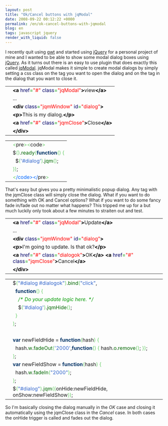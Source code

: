 ```yaml
---
layout: post
title: "Ok/Cancel buttons with jqModal"
date: 2008-09-22 00:12:22 +0000
permalink: /en/ok-cancel-buttons-with-jqmodal
blog: en
tags: javascript jquery
render_with_liquid: false
---
```


<!-- textlint-disable rousseau -->

<p>I recently quit using <a href="http://code.google.com/webtoolkit/" title="Google Web Toolkit">gwt</a> and started using <a href="http://jquery.com/" title="jQuery">jQuery</a> for a personal project of mine and I wanted to be able to show some modal dialog boxes using <a href="http://jquery.com/" title="jQuery">jQuery</a>. As it turns out there is an easy to use plugin that does exactly this called <a href="http://dev.iceburg.net/jquery/jqModal/">jqModal</a>. jqModal makes it simple to create modal dialogs by simply setting a css class on the tag you want to open the dialog and on the tag in the dialog that you want to close it.</p>
<div class="codeblock amc_xml amc_short"><table><tr class="amc_code_odd"><td class="amc_line"><div class="amc1"></div></td><td><span style="color: #009900;"><span style="font-weight: bold; color: black;">&lt;a</span> <span style="color: #000066;">href</span>=<span style="color: #ff0000;">&quot;#&quot;</span> <span style="color: #000066;">class</span>=<span style="color: #ff0000;">&quot;jqModal&quot;</span><span style="font-weight: bold; color: black;">&gt;</span></span>view<span style="color: #009900;"><span style="font-weight: bold; color: black;">&lt;/a<span style="font-weight: bold; color: black;">&gt;</span></span></span><br /></td></tr><tr class="amc_code_even"><td class="amc_line"><div class="amc2"></div></td><td>...<br /></td></tr><tr class="amc_code_odd"><td class="amc_line"><div class="amc3"></div></td><td><span style="color: #009900;"><span style="font-weight: bold; color: black;">&lt;div</span> <span style="color: #000066;">class</span>=<span style="color: #ff0000;">&quot;jqmWindow&quot;</span> <span style="color: #000066;">id</span>=<span style="color: #ff0000;">&quot;dialog&quot;</span><span style="font-weight: bold; color: black;">&gt;</span></span><br /></td></tr><tr class="amc_code_even"><td class="amc_line"><div class="amc4"></div></td><td><span style="color: #009900;"><span style="font-weight: bold; color: black;">&lt;p<span style="font-weight: bold; color: black;">&gt;</span></span></span>This is my dialog.<span style="color: #009900;"><span style="font-weight: bold; color: black;">&lt;/p<span style="font-weight: bold; color: black;">&gt;</span></span></span><br /></td></tr><tr class="amc_code_odd"><td class="amc_line"><div class="amc5"></div></td><td><span style="color: #009900;"><span style="font-weight: bold; color: black;">&lt;a</span> <span style="color: #000066;">href</span>=<span style="color: #ff0000;">&quot;#&quot;</span> <span style="color: #000066;">class</span>=<span style="color: #ff0000;">&quot;jqmClose&quot;</span><span style="font-weight: bold; color: black;">&gt;</span></span>Close<span style="color: #009900;"><span style="font-weight: bold; color: black;">&lt;/a<span style="font-weight: bold; color: black;">&gt;</span></span></span><br /></td></tr><tr class="amc_code_even"><td class="amc_line"><div class="amc6"></div></td><td><span style="color: #009900;"><span style="font-weight: bold; color: black;">&lt;/div<span style="font-weight: bold; color: black;">&gt;</span></span></span></td></tr></table></div>
<div class="codeblock amc_javascript amc_short"><table><tr class="amc_code_odd"><td class="amc_line"><div class="amc1"></div></td><td><span style="color: #66cc66;">&lt;</span>pre<span style="color: #66cc66;">&gt;&lt;</span>code<span style="color: #66cc66;">&gt;</span><br /></td></tr><tr class="amc_code_even"><td class="amc_line"><div class="amc2"></div></td><td>$<span style="color: #66cc66;">&#40;</span><span style="color: #66cc66;">&#41;</span>.<span style="color: #006600;">ready</span><span style="color: #66cc66;">&#40;</span><span style="color: #003366; font-weight: bold;">function</span><span style="color: #66cc66;">&#40;</span><span style="color: #66cc66;">&#41;</span> <span style="color: #66cc66;">&#123;</span><br /></td></tr><tr class="amc_code_odd"><td class="amc_line"><div class="amc3"></div></td><td>&nbsp; $<span style="color: #66cc66;">&#40;</span><span style="color: #3366CC;">'#dialog'</span><span style="color: #66cc66;">&#41;</span>.<span style="color: #006600;">jqm</span><span style="color: #66cc66;">&#40;</span><span style="color: #66cc66;">&#41;</span>;<br /></td></tr><tr class="amc_code_even"><td class="amc_line"><div class="amc4"></div></td><td><span style="color: #66cc66;">&#125;</span><span style="color: #66cc66;">&#41;</span>;<br /></td></tr><tr class="amc_code_odd"><td class="amc_line"><div class="amc5"></div></td><td><span style="color: #66cc66;">&lt;</span><span style="color: #0066FF;">/code&gt;&lt;/</span>pre<span style="color: #66cc66;">&gt;</span></td></tr></table></div>
<p>That's easy but gives you a pretty minimalistic popup dialog. Any tag with the jqmClose class will simply close the dialog. What if you want to do something with OK and Cancel options? What if you want to do some fancy fade in/fade out no matter what happens? This tripped me up for a but much luckily only took about a few minutes to straiten out and test.</p>

<div class="codeblock amc_xml amc_short"><table><tr class="amc_code_odd"><td class="amc_line"><div class="amc1"></div></td><td><span style="color: #009900;"><span style="font-weight: bold; color: black;">&lt;a</span> <span style="color: #000066;">href</span>=<span style="color: #ff0000;">&quot;#&quot;</span> <span style="color: #000066;">class</span>=<span style="color: #ff0000;">&quot;jqModal&quot;</span><span style="font-weight: bold; color: black;">&gt;</span></span>Update<span style="color: #009900;"><span style="font-weight: bold; color: black;">&lt;/a<span style="font-weight: bold; color: black;">&gt;</span></span></span><br /></td></tr><tr class="amc_code_even"><td class="amc_line"><div class="amc2"></div></td><td>...<br /></td></tr><tr class="amc_code_odd"><td class="amc_line"><div class="amc3"></div></td><td><span style="color: #009900;"><span style="font-weight: bold; color: black;">&lt;div</span> <span style="color: #000066;">class</span>=<span style="color: #ff0000;">&quot;jqmWindow&quot;</span> <span style="color: #000066;">id</span>=<span style="color: #ff0000;">&quot;dialog&quot;</span><span style="font-weight: bold; color: black;">&gt;</span></span><br /></td></tr><tr class="amc_code_even"><td class="amc_line"><div class="amc4"></div></td><td><span style="color: #009900;"><span style="font-weight: bold; color: black;">&lt;p<span style="font-weight: bold; color: black;">&gt;</span></span></span>I'm going to update. Is that ok?<span style="color: #009900;"><span style="font-weight: bold; color: black;">&lt;/p<span style="font-weight: bold; color: black;">&gt;</span></span></span><br /></td></tr><tr class="amc_code_odd"><td class="amc_line"><div class="amc5"></div></td><td><span style="color: #009900;"><span style="font-weight: bold; color: black;">&lt;a</span> <span style="color: #000066;">href</span>=<span style="color: #ff0000;">&quot;#&quot;</span> <span style="color: #000066;">class</span>=<span style="color: #ff0000;">&quot;dialogok&quot;</span><span style="font-weight: bold; color: black;">&gt;</span></span>OK<span style="color: #009900;"><span style="font-weight: bold; color: black;">&lt;/a<span style="font-weight: bold; color: black;">&gt;</span></span></span> <span style="color: #009900;"><span style="font-weight: bold; color: black;">&lt;a</span> <span style="color: #000066;">href</span>=<span style="color: #ff0000;">&quot;#&quot;</span> <span style="color: #000066;">class</span>=<span style="color: #ff0000;">&quot;jqmClose&quot;</span><span style="font-weight: bold; color: black;">&gt;</span></span>Cancel<span style="color: #009900;"><span style="font-weight: bold; color: black;">&lt;/a<span style="font-weight: bold; color: black;">&gt;</span></span></span><br /></td></tr><tr class="amc_code_even"><td class="amc_line"><div class="amc6"></div></td><td><span style="color: #009900;"><span style="font-weight: bold; color: black;">&lt;/div<span style="font-weight: bold; color: black;">&gt;</span></span></span></td></tr></table></div>

<div class="codeblock amc_javascript amc_short"><table><tr class="amc_code_odd"><td class="amc_line"><div class="amc1"></div></td><td>$<span style="color: #66cc66;">&#40;</span><span style="color: #3366CC;">&quot;#dialog #dialogok&quot;</span><span style="color: #66cc66;">&#41;</span>.<span style="color: #006600;">bind</span><span style="color: #66cc66;">&#40;</span><span style="color: #3366CC;">&quot;click&quot;</span>,<br /></td></tr><tr class="amc_code_even"><td class="amc_line"><div class="amc2"></div></td><td>&nbsp; <span style="color: #003366; font-weight: bold;">function</span><span style="color: #66cc66;">&#40;</span><span style="color: #66cc66;">&#41;</span> <span style="color: #66cc66;">&#123;</span><br /></td></tr><tr class="amc_code_odd"><td class="amc_line"><div class="amc3"></div></td><td>&nbsp; &nbsp; <span style="color: #009900; font-style: italic;">/* Do your update logic here. */</span><br /></td></tr><tr class="amc_code_even"><td class="amc_line"><div class="amc4"></div></td><td>&nbsp; &nbsp; $<span style="color: #66cc66;">&#40;</span><span style="color: #3366CC;">'#dialog'</span><span style="color: #66cc66;">&#41;</span>.<span style="color: #006600;">jqmHide</span><span style="color: #66cc66;">&#40;</span><span style="color: #66cc66;">&#41;</span>;<br /></td></tr><tr class="amc_code_odd"><td class="amc_line"><div class="amc5"></div></td><td>&nbsp; <span style="color: #66cc66;">&#125;</span><br /></td></tr><tr class="amc_code_even"><td class="amc_line"><div class="amc6"></div></td><td><span style="color: #66cc66;">&#41;</span>;<br /></td></tr><tr class="amc_code_odd"><td class="amc_line"><div class="amc7"></div></td><td>&nbsp; <br /></td></tr><tr class="amc_code_even"><td class="amc_line"><div class="amc8"></div></td><td><span style="color: #003366; font-weight: bold;">var</span> newFieldHide = <span style="color: #003366; font-weight: bold;">function</span><span style="color: #66cc66;">&#40;</span>hash<span style="color: #66cc66;">&#41;</span> <span style="color: #66cc66;">&#123;</span><br /></td></tr><tr class="amc_code_odd"><td class="amc_line"><div class="amc9"></div></td><td>&nbsp; hash.<span style="color: #006600;">w</span>.<span style="color: #006600;">fadeOut</span><span style="color: #66cc66;">&#40;</span><span style="color: #3366CC;">'2000'</span>,<span style="color: #003366; font-weight: bold;">function</span><span style="color: #66cc66;">&#40;</span><span style="color: #66cc66;">&#41;</span> <span style="color: #66cc66;">&#123;</span> hash.<span style="color: #006600;">o</span>.<span style="color: #006600;">remove</span><span style="color: #66cc66;">&#40;</span><span style="color: #66cc66;">&#41;</span>; <span style="color: #66cc66;">&#125;</span><span style="color: #66cc66;">&#41;</span>;<br /></td></tr><tr class="amc_code_even"><td class="amc_line"><div class="amc0"><div class="amc1"></div></div></td><td><span style="color: #66cc66;">&#125;</span>;<br /></td></tr><tr class="amc_code_odd"><td class="amc_line"><div class="amc1"><div class="amc1"></div></div></td><td><span style="color: #003366; font-weight: bold;">var</span> newFieldShow = <span style="color: #003366; font-weight: bold;">function</span><span style="color: #66cc66;">&#40;</span>hash<span style="color: #66cc66;">&#41;</span> <span style="color: #66cc66;">&#123;</span><br /></td></tr><tr class="amc_code_even"><td class="amc_line"><div class="amc2"><div class="amc1"></div></div></td><td>&nbsp; hash.<span style="color: #006600;">w</span>.<span style="color: #006600;">fadeIn</span><span style="color: #66cc66;">&#40;</span><span style="color: #3366CC;">&quot;2000&quot;</span><span style="color: #66cc66;">&#41;</span>;<br /></td></tr><tr class="amc_code_odd"><td class="amc_line"><div class="amc3"><div class="amc1"></div></div></td><td><span style="color: #66cc66;">&#125;</span>;<br /></td></tr><tr class="amc_code_even"><td class="amc_line"><div class="amc4"><div class="amc1"></div></div></td><td>$<span style="color: #66cc66;">&#40;</span><span style="color: #3366CC;">&quot;#dialog&quot;</span><span style="color: #66cc66;">&#41;</span>.<span style="color: #006600;">jqm</span><span style="color: #66cc66;">&#40;</span><span style="color: #66cc66;">&#123;</span>onHide:newFieldHide, onShow:newFieldShow<span style="color: #66cc66;">&#125;</span><span style="color: #66cc66;">&#41;</span>;</td></tr></table></div>

<p>So I'm basically closing the dialog manually in the <em>OK</em> case and closing it automatically using the jqmClose class in the <em>Cancel</em> case. In both cases the onHide trigger is called and fades out the dialog.</p>

<!-- textlint-enable rousseau -->
